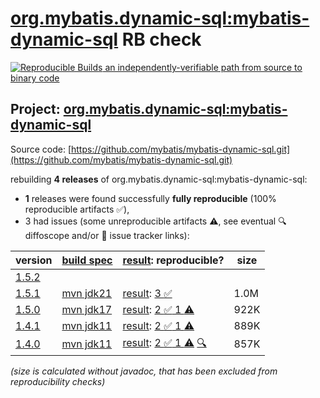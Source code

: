 [org.mybatis.dynamic-sql:mybatis-dynamic-sql](https://central.sonatype.com/artifact/org.mybatis.dynamic-sql/mybatis-dynamic-sql/versions) RB check
=======

[![Reproducible Builds](https://reproducible-builds.org/images/logos/rb.svg) an independently-verifiable path from source to binary code](https://reproducible-builds.org/)

## Project: [org.mybatis.dynamic-sql:mybatis-dynamic-sql](https://central.sonatype.com/artifact/org.mybatis.dynamic-sql/mybatis-dynamic-sql/versions)

Source code: [https://github.com/mybatis/mybatis-dynamic-sql.git](https://github.com/mybatis/mybatis-dynamic-sql.git)

rebuilding **4 releases** of org.mybatis.dynamic-sql:mybatis-dynamic-sql:
- **1** releases were found successfully **fully reproducible** (100% reproducible artifacts :white_check_mark:),
- 3 had issues (some unreproducible artifacts :warning:, see eventual :mag: diffoscope and/or :memo: issue tracker links):

| version | [build spec](/BUILDSPEC.md) | [result](https://reproducible-builds.org/docs/jvm/): reproducible? | size |
| -- | --------- | ------ | -- |
| [1.5.2](https://central.sonatype.com/artifact/org.mybatis.dynamic-sql/mybatis-dynamic-sql/1.5.2/pom) | | | |
| [1.5.1](https://central.sonatype.com/artifact/org.mybatis.dynamic-sql/mybatis-dynamic-sql/1.5.1/pom) | [mvn jdk21](mybatis-dynamic-sql-1.5.1.buildspec) | [result](mybatis-dynamic-sql-1.5.1.buildinfo): [3 :white_check_mark: ](mybatis-dynamic-sql-1.5.1.buildcompare) | 1.0M |
| [1.5.0](https://central.sonatype.com/artifact/org.mybatis.dynamic-sql/mybatis-dynamic-sql/1.5.0/pom) | [mvn jdk17](mybatis-dynamic-sql-1.5.0.buildspec) | [result](mybatis-dynamic-sql-1.5.0.buildinfo): [2 :white_check_mark:  1 :warning:](mybatis-dynamic-sql-1.5.0.buildcompare) | 922K |
| [1.4.1](https://central.sonatype.com/artifact/org.mybatis.dynamic-sql/mybatis-dynamic-sql/1.4.1/pom) | [mvn jdk11](mybatis-dynamic-sql-1.4.1.buildspec) | [result](mybatis-dynamic-sql-1.4.1.buildinfo): [2 :white_check_mark:  1 :warning:](mybatis-dynamic-sql-1.4.1.buildcompare) | 889K |
| [1.4.0](https://central.sonatype.com/artifact/org.mybatis.dynamic-sql/mybatis-dynamic-sql/1.4.0/pom) | [mvn jdk11](mybatis-dynamic-sql-1.4.0.buildspec) | [result](mybatis-dynamic-sql-1.4.0.buildinfo): [2 :white_check_mark:  1 :warning:](mybatis-dynamic-sql-1.4.0.buildcompare) [:mag:](mybatis-dynamic-sql-1.4.0.diffoscope) | 857K |

<i>(size is calculated without javadoc, that has been excluded from reproducibility checks)</i>
